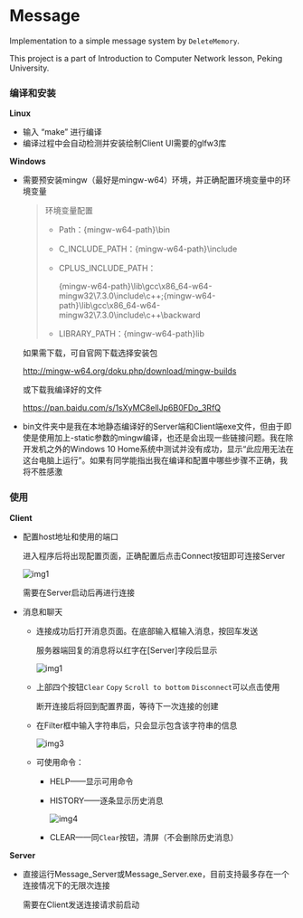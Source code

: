 # Message

Implementation to a simple message system by `DeleteMemory`.

This project is a part of Introduction to  Computer Network lesson, Peking University.

### 编译和安装

**Linux**

- 输入 “make” 进行编译
- 编译过程中会自动检测并安装绘制Client UI需要的glfw3库

**Windows**

- 需要预安装mingw（最好是mingw-w64）环境，并正确配置环境变量中的环境变量

  > 环境变量配置
  >
  > - Path：{mingw-w64-path}\bin
  >
  > - C_INCLUDE_PATH：{mingw-w64-path}\include
  >
  > - CPLUS_INCLUDE_PATH：
  >
  >   {mingw-w64-path}\lib\gcc\x86_64-w64-mingw32\7.3.0\include\c++;{mingw-w64-path}\lib\gcc\x86_64-w64-mingw32\7.3.0\include\c++\backward
  >
  > - LIBRARY_PATH：{mingw-w64-path}lib

  如果需下载，可自官网下载选择安装包

  http://mingw-w64.org/doku.php/download/mingw-builds

  或下载我编译好的文件

  https://pan.baidu.com/s/1sXyMC8ellJp6B0FDo_3RfQ

- bin文件夹中是我在本地静态编译好的Server端和Client端exe文件，但由于即使是使用加上-static参数的mingw编译，也还是会出现一些链接问题。我在除开发机之外的Windows 10 Home系统中测试并没有成功，显示“此应用无法在这台电脑上运行”。如果有同学能指出我在编译和配置中哪些步骤不正确，我将不胜感激

### 使用

**Client**

- 配置host地址和使用的端口

  进入程序后将出现配置页面，正确配置后点击Connect按钮即可连接Server

  ![img1](http://otl4n2fe9.bkt.clouddn.com/Message/img1.png)

  需要在Server启动后再进行连接

- 消息和聊天

  - 连接成功后打开消息页面。在底部输入框输入消息，按回车发送

    服务器端回复的消息将以红字在[Server]字段后显示

    ![img1](http://otl4n2fe9.bkt.clouddn.com/Message/img2.png)

  - 上部四个按钮`Clear` `Copy` `Scroll to bottom` `Disconnect`可以点击使用

    断开连接后将回到配置界面，等待下一次连接的创建

  - 在Filter框中输入字符串后，只会显示包含该字符串的信息

    ![img3](http://otl4n2fe9.bkt.clouddn.com/Message/img3.png)

  - 可使用命令：

    - HELP——显示可用命令

    - HISTORY——逐条显示历史消息

      ![img4](http://otl4n2fe9.bkt.clouddn.com/Message/img4.png)

    - CLEAR——同`Clear`按钮，清屏（不会删除历史消息）

**Server**

- 直接运行Message_Server或Message_Server.exe，目前支持最多存在一个连接情况下的无限次连接

  需要在Client发送连接请求前启动


